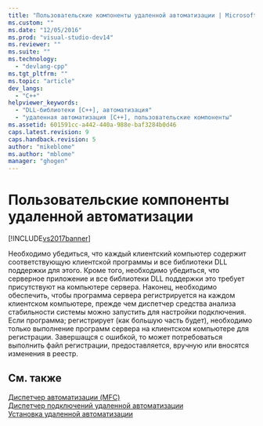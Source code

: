 ```yaml
---
title: "Пользовательские компоненты удаленной автоматизации | Microsoft Docs"
ms.custom: ""
ms.date: "12/05/2016"
ms.prod: "visual-studio-dev14"
ms.reviewer: ""
ms.suite: ""
ms.technology: 
  - "devlang-cpp"
ms.tgt_pltfrm: ""
ms.topic: "article"
dev_langs: 
  - "C++"
helpviewer_keywords: 
  - "DLL-библиотеки [C++], автоматизация"
  - "удаленная автоматизация [C++], пользовательские компоненты"
ms.assetid: 601591cc-a442-440a-988e-baf3284b0d46
caps.latest.revision: 9
caps.handback.revision: 5
author: "mikeblome"
ms.author: "mblome"
manager: "ghogen"
---
```

# Пользовательские компоненты удаленной автоматизации
[!INCLUDE[vs2017banner](../assembler/inline/includes/vs2017banner.md)]

Необходимо убедиться, что каждый клиентский компьютер содержит соответствующую клиентской программы и все библиотеки DLL поддержки для этого.  Кроме того, необходимо убедиться, что серверное приложение и все библиотеки DLL поддержки это требует присутствуют на компьютере сервера.  Наконец, необходимо обеспечить, чтобы программа сервера регистрируется на каждом клиентском компьютере, прежде чем диспетчер средства анализа стабильности системы можно запустить для настройки подключения.  Если программа; регистрирует \(как большую часть будет\), необходимо только выполнение программ сервера на клиентском компьютере для регистрации.  Завершащся с ошибкой, то может потребоваться выполнить файл регистрации, предоставляется, вручную или вносятся изменения в реестр.  
  
## См. также  
 [Диспетчер автоматизации \(MFC\)](../mfc/automation-manager-mfc.md)   
 [Диспетчер подключений удаленной автоматизации](../mfc/remote-automation-connection-manager.md)   
 [Установка удаленной автоматизации](../Topic/Remote%20Automation%20Installation.md)